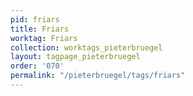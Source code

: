 ```yaml
---
pid: friars
title: Friars
worktag: Friars
collection: worktags_pieterbruegel
layout: tagpage_pieterbruegel
order: '070'
permalink: "/pieterbruegel/tags/friars"
---
```

